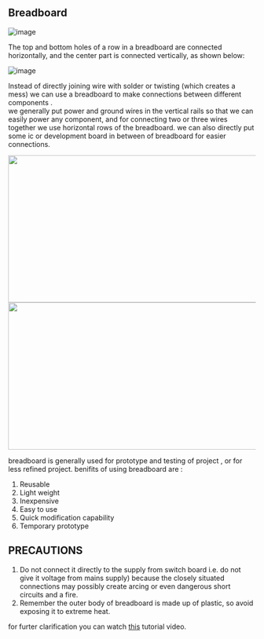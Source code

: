 ## Breadboard

![image](https://user-images.githubusercontent.com/60490438/133906071-abc21f64-6233-43d6-83de-4192654cd8ff.png)  


The top and bottom holes of a row in a breadboard are connected horizontally, and the center part is connected vertically, as shown below:

![image](https://user-images.githubusercontent.com/60490438/133906131-2017c597-a1ad-4923-884d-7c94f0a88fff.png) 

Instead of directly joining wire with solder or twisting (which creates a mess) we can use a breadboard to make connections between different components .  
we generally put power and ground wires in the vertical rails so that we can easily power any component, and for connecting two or three wires together we use horizontal rows of the breadboard. we can also directly put some ic or development board in between of breadboard for easier connections.

<img src="https://user-images.githubusercontent.com/60490438/133921701-3e24a29d-6d90-4245-b146-e176365d5b0b.png" width="600" height="300" >
<img src="https://user-images.githubusercontent.com/60490438/133921779-3f06c284-193d-4e3a-a786-9269997e7344.png" width="600" height="300" >

breadboard is generally used for prototype and testing of project , or for less refined project.
benifits of using breadboard are :
1. Reusable 
2. Light weight
3. Inexpensive
4. Easy to use
5. Quick modification capability
6. Temporary prototype

## PRECAUTIONS
1. Do not connect it directly to the supply from switch board i.e. do not give it voltage from 
mains supply) because the closely situated connections may possibly create arcing or 
even dangerous short circuits and a fire.
2. Remember the outer body of breadboard is made up of plastic, so avoid exposing it to 
extreme heat.

for furter clarification you can watch [this](https://www.youtube.com/watch?v=S_a-qCy6Ekk) tutorial video.


